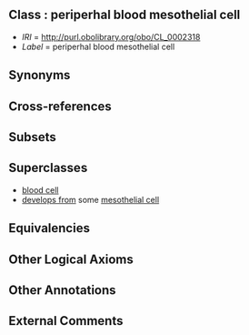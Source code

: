 
## Class : periperhal blood mesothelial cell

 * *IRI* = http://purl.obolibrary.org/obo/CL_0002318
 * *Label* = periperhal blood mesothelial cell

## Synonyms


## Cross-references


## Subsets


## Superclasses

 * [blood cell](../../CL/81/CL_0000081.md)
 * [develops from](../../RO/02/RO_0002202.md) some [mesothelial cell](../../CL/77/CL_0000077.md)

## Equivalencies


## Other Logical Axioms


## Other Annotations


## External Comments


